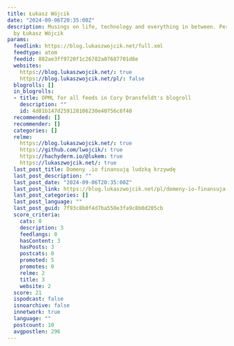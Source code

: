 ```yaml
---
title: Łukasz Wójcik
date: "2024-09-06T20:35:00Z"
description: Musings on life, technology and everything in between. Personal writing
  by Łukasz Wójcik
params:
  feedlink: https://blog.lukaszwojcik.net/full.xml
  feedtype: atom
  feedid: 882ae3ff9720f1c26782a07687701d8e
  websites:
    https://blog.lukaszwojcik.net/: true
    https://blog.lukaszwojcik.net/pl/: false
  blogrolls: []
  in_blogrolls:
  - title: OPML for all feeds in Cory Dransfeldt's blogroll
    description: ""
    id: 4d81b147d259128106230e40756c8f40
  recommended: []
  recommender: []
  categories: []
  relme:
    https://blog.lukaszwojcik.net/: true
    https://github.com/lwojcik/: true
    https://hachyderm.io/@lukem: true
    https://lukaszwojcik.net/: true
  last_post_title: Domeny .io finansują ludzką krzywdę
  last_post_description: ""
  last_post_date: "2024-09-06T20:35:00Z"
  last_post_link: https://blog.lukaszwojcik.net/pl/domeny-io-finansuja-ludzka-krzywde/
  last_post_categories: []
  last_post_language: ""
  last_post_guid: 7f93c8b0f4d7ba550e3fa9c8b0d205cb
  score_criteria:
    cats: 0
    description: 3
    feedlangs: 0
    hasContent: 3
    hasPosts: 3
    postcats: 0
    promoted: 5
    promotes: 0
    relme: 2
    title: 3
    website: 2
  score: 21
  ispodcast: false
  isnoarchive: false
  innetwork: true
  language: ""
  postcount: 10
  avgpostlen: 296
---
```

